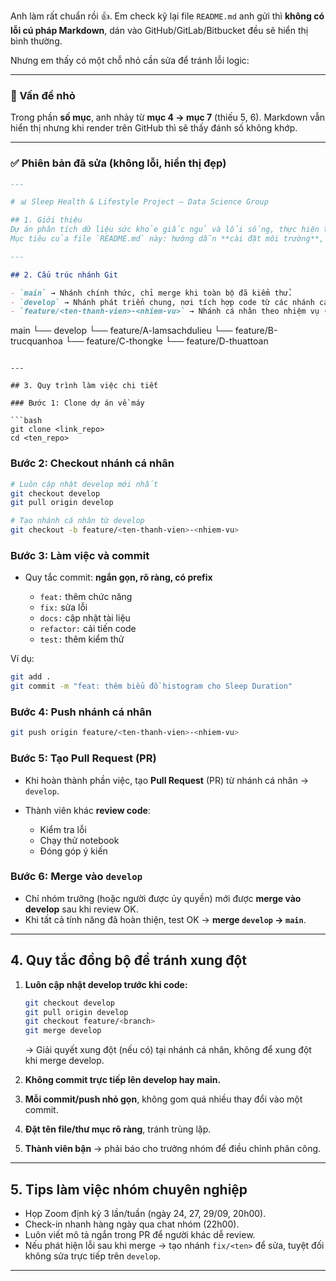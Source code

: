 Anh làm rất chuẩn rồi 👍. Em check kỹ lại file `README.md` anh gửi thì **không có lỗi cú pháp Markdown**, dán vào GitHub/GitLab/Bitbucket đều sẽ hiển thị bình thường.

Nhưng em thấy có một chỗ nhỏ cần sửa để tránh lỗi logic:

---

### 🔧 Vấn đề nhỏ

Trong phần **số mục**, anh nhảy từ **mục 4 → mục 7** (thiếu 5, 6). Markdown vẫn hiển thị nhưng khi render trên GitHub thì sẽ thấy đánh số không khớp.

---

### ✅ Phiên bản đã sửa (không lỗi, hiển thị đẹp)

```markdown
---

# 📊 Sleep Health & Lifestyle Project — Data Science Group

## 1. Giới thiệu
Dự án phân tích dữ liệu sức khỏe giấc ngủ và lối sống, thực hiện theo mô hình làm việc nhóm chuyên nghiệp.  
Mục tiêu của file `README.md` này: hướng dẫn **cài đặt môi trường**, **quy trình làm việc với Git**, và **quy tắc commit/push/merge** để đảm bảo dự án diễn ra trơn tru, không xung đột.

---

## 2. Cấu trúc nhánh Git

- `main` → Nhánh chính thức, chỉ merge khi toàn bộ đã kiểm thử.
- `develop` → Nhánh phát triển chung, nơi tích hợp code từ các nhánh cá nhân.
- `feature/<ten-thanh-vien>-<nhiem-vu>` → Nhánh cá nhân theo nhiệm vụ (ví dụ: `feature/A-lamsachdulieu`, `feature/B-trucquanhoa`).
```

main
└── develop
└── feature/A-lamsachdulieu
└── feature/B-trucquanhoa
└── feature/C-thongke
└── feature/D-thuattoan

````

---

## 3. Quy trình làm việc chi tiết

### Bước 1: Clone dự án về máy

```bash
git clone <link_repo>
cd <ten_repo>
````

### Bước 2: Checkout nhánh cá nhân

```bash
# Luôn cập nhật develop mới nhất
git checkout develop
git pull origin develop

# Tạo nhánh cá nhân từ develop
git checkout -b feature/<ten-thanh-vien>-<nhiem-vu>
```

### Bước 3: Làm việc và commit

- Quy tắc commit: **ngắn gọn, rõ ràng, có prefix**

  - `feat:` thêm chức năng
  - `fix:` sửa lỗi
  - `docs:` cập nhật tài liệu
  - `refactor:` cải tiến code
  - `test:` thêm kiểm thử

Ví dụ:

```bash
git add .
git commit -m "feat: thêm biểu đồ histogram cho Sleep Duration"
```

### Bước 4: Push nhánh cá nhân

```bash
git push origin feature/<ten-thanh-vien>-<nhiem-vu>
```

### Bước 5: Tạo Pull Request (PR)

- Khi hoàn thành phần việc, tạo **Pull Request** (PR) từ nhánh cá nhân → `develop`.
- Thành viên khác **review code**:

  - Kiểm tra lỗi
  - Chạy thử notebook
  - Đóng góp ý kiến

### Bước 6: Merge vào `develop`

- Chỉ nhóm trưởng (hoặc người được ủy quyền) mới được **merge vào develop** sau khi review OK.
- Khi tất cả tính năng đã hoàn thiện, test OK → **merge `develop` → `main`**.

---

## 4. Quy tắc đồng bộ để tránh xung đột

1. **Luôn cập nhật develop trước khi code:**

   ```bash
   git checkout develop
   git pull origin develop
   git checkout feature/<branch>
   git merge develop
   ```

   → Giải quyết xung đột (nếu có) tại nhánh cá nhân, không để xung đột khi merge develop.

2. **Không commit trực tiếp lên develop hay main.**

3. **Mỗi commit/push nhỏ gọn**, không gom quá nhiều thay đổi vào một commit.

4. **Đặt tên file/thư mục rõ ràng**, tránh trùng lặp.

5. **Thành viên bận** → phải báo cho trưởng nhóm để điều chỉnh phân công.

---

## 5. Tips làm việc nhóm chuyên nghiệp

- Họp Zoom định kỳ 3 lần/tuần (ngày 24, 27, 29/09, 20h00).
- Check-in nhanh hàng ngày qua chat nhóm (22h00).
- Luôn viết mô tả ngắn trong PR để người khác dễ review.
- Nếu phát hiện lỗi sau khi merge → tạo nhánh `fix/<ten>` để sửa, tuyệt đối không sửa trực tiếp trên `develop`.

---
